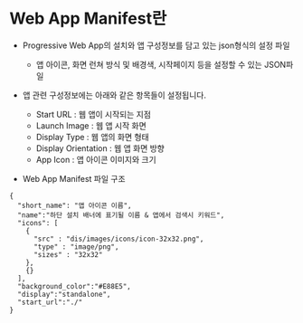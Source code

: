 
# Web App Manifest란

- Progressive Web App의 설치와 앱 구성정보를 담고 있는 json형식의 설정 파일
  - 앱 아이콘, 화면 런쳐 방식 및 배경색, 시작페이지 등을 설정할 수 있는 JSON파일
- 앱 관련 구성정보에는 아래와 같은 항목들이 설정됩니다. 
  - Start URL : 웹 앱이 시작되는 지점
  - Launch Image : 웹 앱 시작 화면
  - Display Type : 웹 앱의 화면 형태 
  - Display Orientation : 웹 앱 화면 방향 
  - App Icon : 앱 아이콘 이미지와 크기

- Web App Manifest 파일 구조 
```
{
  "short_name": "앱 아이콘 이름",
  "name":"하단 설치 배너에 표기될 이름 & 앱에서 검색시 키워드", 
  "icons": [
    {
      "src" : "dis/images/icons/icon-32x32.png",
      "type" : "image/png",
      "sizes" : "32x32"
    },
    {}
  ],
  "background_color":"#E88E5",
  "display":"standalone",
  "start_url":"./"
}
```